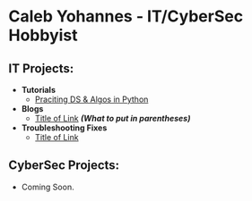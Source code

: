 <h1>Caleb Yohannes - IT/CyberSec Hobbyist

<h2>IT Projects:</h2>

- <b>Tutorials</b>
  - [Praciting DS & Algos in Python](https://github.com/joshmadakor1/Algorithms-Practice)
- <b>Blogs</b>
  - [Title of Link](https://youtube.com) <b><i>(What to put in parentheses)</b></i>
- <b>Troubleshooting Fixes</b>
  - [Title of Link](https://github.com)
<h2>CyberSec Projects:</h2>

- Coming Soon.


